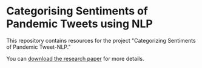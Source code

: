 # Categorising Sentiments of Pandemic Tweets using NLP

This repository contains resources for the project "Categorizing Sentiments of Pandemic Tweet-NLP."

You can [download the research paper](./Research%20Paper.pdf) for more details.
